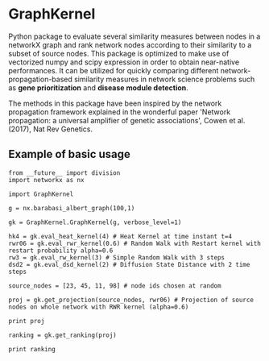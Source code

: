 # GraphKernel
Python package to evaluate several similarity measures between nodes in a networkX graph and rank network nodes according to their similarity to a subset of source nodes. This package is optimized to make use of vectorized numpy and scipy expression in order to obtain near-native performances. It can be utilized for quickly comparing different network-propagation-based similarity measures in network science problems such as **gene prioritization** and **disease module detection**.

The methods in this package have been inspired by the network propagation framework explained in the wonderful paper 'Network propagation: a universal amplifier of genetic associations', Cowen et al. (2017), Nat Rev Genetics.

## Example of basic usage

```
from __future__ import division
import networkx as nx

import GraphKernel

g = nx.barabasi_albert_graph(100,1)

gk = GraphKernel.GraphKernel(g, verbose_level=1)

hk4 = gk.eval_heat_kernel(4) # Heat Kernel at time instant t=4
rwr06 = gk.eval_rwr_kernel(0.6) # Random Walk with Restart kernel with restart probability alpha=0.6
rw3 = gk.eval_rw_kernel(3) # Simple Random Walk with 3 steps
dsd2 = gk.eval_dsd_kernel(2) # Diffusion State Distance with 2 time steps

source_nodes = [23, 45, 11, 98] # node ids chosen at random

proj = gk.get_projection(source_nodes, rwr06) # Projection of source nodes on whole network with RWR kernel (alpha=0.6)

print proj

ranking = gk.get_ranking(proj)

print ranking
```
